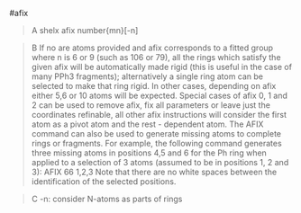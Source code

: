 #afix

>A shelx afix number{mn}[-n]

>B If no are atoms provided and afix corresponds to a fitted group where n is 6 or 9 (such as 106 or 79), all the rings which satisfy the given afix will be automatically made rigid (this is useful in the case of many PPh3 fragments); alternatively a single ring atom can be selected to make that ring rigid. In other cases, depending on afix either 5,6 or 10 atoms will be expected. Special cases of afix 0, 1 and 2 can be used to remove afix, fix all parameters or leave just the coordinates refinable, all other afix instructions will consider the first atom as a pivot atom and the rest - dependent atom.
The AFIX command can also be used to generate missing atoms to complete rings or fragments. For example, the following command generates three missing atoms in positions 4,5 and 6 for the Ph ring when applied to a selection of 3 atoms (assumed to be in positions 1, 2 and 3):
AFIX 66 1,2,3
Note that there are no white spaces between the identification of the selected positions.

>C -n: consider N-atoms as parts of rings
